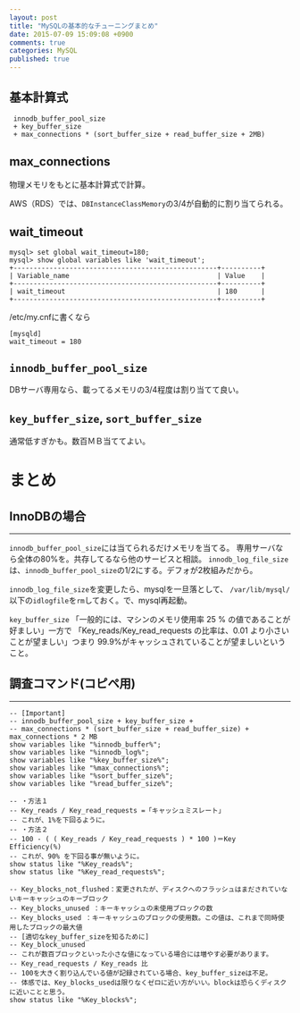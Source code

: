```yaml
---
layout: post
title: "MySQLの基本的なチューニングまとめ"
date: 2015-07-09 15:09:08 +0900 
comments: true
categories: MySQL
published: true
---
```


## 基本計算式

```
 innodb_buffer_pool_size 
 + key_buffer_size
 + max_connections * (sort_buffer_size + read_buffer_size + 2MB)
```

## max_connections

物理メモリをもとに基本計算式で計算。

AWS（RDS）では、`DBInstanceClassMemory`の3/4が自動的に割り当てられる。

## wait_timeout

```
mysql> set global wait_timeout=180;
mysql> show global variables like 'wait_timeout';
+---------------------------------------------------+----------+
| Variable_name                                     | Value    |
+---------------------------------------------------+----------+
| wait_timeout                                      | 180      |
+---------------------------------------------------+----------+
```

/etc/my.cnfに書くなら

```
[mysqld]
wait_timeout = 180
```

## `innodb_buffer_pool_size`

DBサーバ専用なら、載ってるメモリの3/4程度は割り当てて良い。

## `key_buffer_size`, `sort_buffer_size`

通常低すぎかも。数百ＭＢ当ててよい。


# まとめ

## InnoDBの場合
----------------

`innodb_buffer_pool_size`には当てられるだけメモリを当てる。
専用サーバなら全体の80%を。共存してるなら他のサービスと相談。
`innodb_log_file_size`は、`innodb_buffer_pool_size`の1/2にする。デフォが2枚組みだから。

`innodb_log_file_size`を変更したら、mysqlを一旦落として、
`/var/lib/mysql/`以下の`idlogfile`を`rm`しておく。で、mysql再起動。

`key_buffer_size`
「一般的には、マシンのメモリ使用率 25 % の値であることが好ましい」一方で
「Key_reads/Key_read_requests の比率は、0.01 より小さいことが望ましい」つまり
99.9%がキャッシュされていることが望ましいということ。

## 調査コマンド(コピペ用)
-------------------

```
-- [Important]
-- innodb_buffer_pool_size + key_buffer_size +
-- max_connections * (sort_buffer_size + read_buffer_size) + max_connections * 2 MB
show variables like "%innodb_buffer%";
show variables like "%innodb_log%";
show variables like "%key_buffer_size%";
show variables like "%max_connections%";
show variables like "%sort_buffer_size%";
show variables like "%read_buffer_size%";

-- ・方法１
-- Key_reads / Key_read_requests =「キャッシュミスレート」
-- これが、1%を下回るように。
-- ・方法２
-- 100 - ( ( Key_reads / Key_read_requests ) * 100 )＝Key Efficiency(%)
-- これが、90% を下回る事が無いように。
show status like "%Key_reads%";
show status like "%Key_read_requests%";

-- Key_blocks_not_flushed：変更されたが、ディスクへのフラッシュはまだされていないキーキャッシュのキーブロック 
-- Key_blocks_unused ：キーキャッシュの未使用ブロックの数 
-- Key_blocks_used ：キーキャッシュのブロックの使用数。この値は、これまで同時使用したブロックの最大値 
-- [適切なkey_buffer_sizeを知るために]
-- Key_block_unused
-- これが数百ブロックといった小さな値になっている場合には増やす必要があります。
-- Key_read_requests / Key_reads 比
-- 100を大きく割り込んでいる値が記録されている場合、key_buffer_sizeは不足。
-- 体感では、Key_blocks_usedは限りなくゼロに近い方がいい。blockは恐らくディスクに近いことと思う。
show status like "%Key_blocks%";
```
